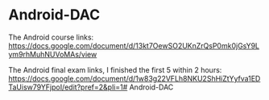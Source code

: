 # Android-DAC

The Android course links:
https://docs.google.com/document/d/13kt7OewSO2UKnZrQsP0mk0jGsY9Lym9rhMuhNUVoMAs/view

The Android final exam links, I finished the first 5 within 2 hours:
https://docs.google.com/document/d/1w83g22VFLh8NKU2ShHiZtYyfva1EDTaUisw79YFjpoI/edit?pref=2&pli=1# Android-DAC
